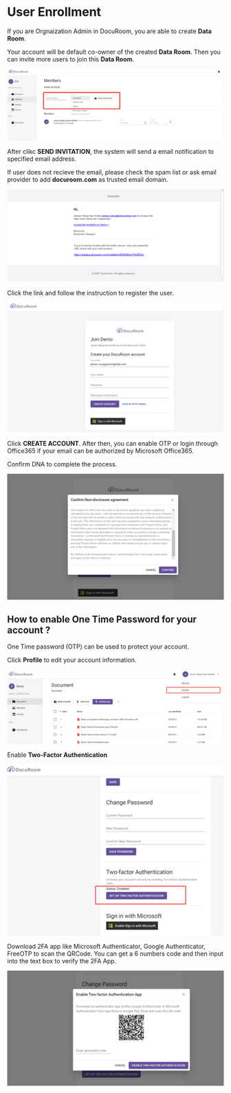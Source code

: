 # User Enrollment

If you are Orgnaization Admin in DocuRoom, you are able to create **Data Room**.

Your account will be default co-owner of the created **Data Room**. Then you can invite more users to join this **Data Room**.

![](.gitbook/assets/image%20%2820%29.png)

After clikc **SEND INVITATION**, the system will send a email notification to specified email address.

If user does not recieve the email, please check the spam list or ask email provider to add **docuroom.com** as trusted email domain.

![](.gitbook/assets/image%20%285%29.png)

Click the link and follow the instruction to register the user.

![](.gitbook/assets/image%20%281%29.png)

Click **CREATE ACCOUNT**. After then, you can enable OTP or login through Office365 if your email can be authorized by Microsoft Office365.

Confirm DNA to complete the process.

![](.gitbook/assets/image%20%283%29.png)

## How to enable One Time Password for your account ?

One Time password \(OTP\) can be used to protect your account.

Click **Profile** to edit your account information.

![](.gitbook/assets/image%20%2817%29.png)

Enable **Two-Factor Authentication**

![](.gitbook/assets/image%20%282%29.png)

Download 2FA app like Microsoft Authenticator, Google Authenticator, FreeOTP to scan the QRCode. You can get a 6 numbers code and then input into the text box to verify the 2FA App.

![](.gitbook/assets/image%20%2816%29.png)

